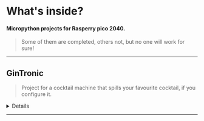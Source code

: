 # What's inside?

#### Micropython projects for Rasperry pico 2040.

> Some of them are completed, others not, but no one will work for sure!
--------------------
<h2> GinTronic</h2>  

> Project for a cocktail machine that spills your favourite cocktail, if you configure it.
<details>
 <summary> Details
</summary>





* The list of cocktail is stored in flash memory of pico.


* The data can be read  and updated via Bluetooth using an
**HC-05** module with an SPI connection.


* The machine uses an **encoder KY-040** for the selection of a cocktail.


* It uses peristaltic pump capable of filling a 3 oz glass in 10 seconds.
</details>

----------


